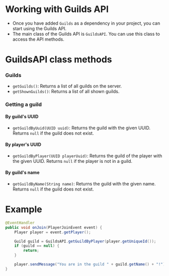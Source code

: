 # Working with Guilds API

- Once you have added `Guilds` as a dependency in your project, you can start using the Guilds API.
- The main class of the Guilds API is `GuildsAPI`. You can use this class to access the API methods.

# GuildsAPI class methods

### Guilds

- `getGuilds()`: Returns a list of all guilds on the server.
- `getShownGuilds()`: Returns a list of all shown guilds.

### Getting a guild

#### By guild's UUID
- `getGuildByUuid(UUID uuid)`: Returns the guild with the given UUID. Returns `null` if the guild does not exist.

#### By player's UUID
- `getGuildByPlayer(UUID playerUuid)`: Returns the guild of the player with the given UUID. Returns `null` if the player is not in a guild.

#### By guild's name
- `getGuildByName(String name)`: Returns the guild with the given name. Returns `null` if the guild does not exist.

# Example

```java title="ExampleListener.java"
@EventHandler
public void onJoin(PlayerJoinEvent event) {
    Player player = event.getPlayer();

    Guild guild = GuildsAPI.getGuildByPlayer(player.getUniqueId());
    if (guild == null) {
        return;
    }

    player.sendMessage("You are in the guild " + guild.getName() + "!");
}
```